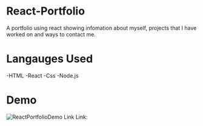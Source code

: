 # React-Portfolio
A portfolio using react showing infomation about myself, projects that I have worked on and ways to contact me.

# Langauges Used
-HTML
-React
-Css
-Node.js

# Demo
![ReactPortfolioDemo](./images/ReactPortfolio.jpg)
Link Link: 